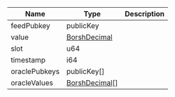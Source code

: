 | Name          | Type                                             | Description |
| ------------- | ------------------------------------------------ | ----------- |
| feedPubkey    | publicKey                                        |             |
| value         | [BorshDecimal](/solana/idl/types/borshdecimal)   |             |
| slot          | u64                                              |             |
| timestamp     | i64                                              |             |
| oraclePubkeys | publicKey[]                                      |             |
| oracleValues  | [BorshDecimal](/solana/idl/types/borshdecimal)[] |             |
